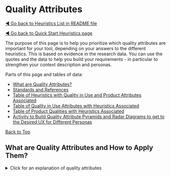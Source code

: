 <a name="TopofPage"></a>
# Quality Attributes

[◄ Go back to Heuristics List in README file](../../README.md)

[◄ Go back to Quick Start Heuristics page](../How-To/Navigate-idea-t/QuickStart.md) 

The purpose of this page is to help you prioritize which quality attributes are important for your tool, depending on your answers to the different heuristics. This is based on evidence in the research data. You can use the quotes and the data to help you build your requirements - in particular to strengthen your context description and personas.

Parts of this page and tables of data:
- [What are Quality Attributes?](#WhatareQA1)  
- [Standards and References](#StandardsandReferences)
- [Table of Heuristics with Quality in Use and Product Attributes Associated](Table-Heuristicss-to-QiU-Attributes.md)
- [Table of Quality in Use Attributes with Heuristics Associated](Table-QiU-Attributes-Heuristics.md)   
- [Table of Product Qualities with Heuristics Associated](Table-Product-Attributes-and_heuristics.md)   
- [Activity to Build Quality Attribute Pyramids and Radar Diagrams to get to the Desired UX for Different Personas](../How-To/Activities/Building-Attribute-Pyramids.md)

<a name="WhatareQA1"></a>    [Back to Top](#TopofPage)

## What are Quality Attributes and How to Apply Them?
<details><summary>Click for an explanation of quality attributes</summary>
Quality attributes are properties of a product which affect how well the product performs. Generally, a software system but it could be some other product or service.  
Some of these are Quality in Use attributes: they refer to attributes that are a measure of how good the experience is when using the product. They include the effectiveness and efficiency with which someone can carry out their task, their safety, and the flexibility with which they can work. 
Others are technical or Product attributes which are built into the product and which the building blocks contributing to how the quality in use is achieved. They include functionality, usability, performance, security, and many others.  

 <a name="QARD1"></a>   

### Usability, Quality in Use, and the User Experience: how they relate together

<details close>
<summary>Click here for Usability, Quality in Use, and the User Experience: how they relate together</summary>

Quality in Use (QiU) and Usability had the most frequent mentions in our data. 
Understanding how the different attributes are building blocks to the overall user experience (UX) helps us to design in a better UX, shown in the flowchart below. 
A good User Interface (UI) is supported by interaction design, and contributes to usability, which also includes designing for the users' efficiency, effectiveness, support to meet their goals in their context. 
Usability is one contributor to quality in use, which also includes flexibility in use and freedom from risk. 
QiU is also supported by all the technical attributes, such as maintainability, performance, security. 
QiU contributes to UX, and design should address trust, credibility, flow through tasks and the usefulness of the product. 
All of this, influenced by past experiences, mantal models and personal circumstances leads to the lived experience, and gives rise to emotions. 

![Flowchart showing the relationship between UI design, usability, quality in use, UX and the lived experience. ][ui-lxflow](UItoLX.jpg)

[ui-lxflow]: UItoLX.jpg

</details>
 
[Back to Top](#TopofPage)

### Quality Attributes in the Research Data
<details close>
<summary>Click here to see research background to the quality attributes information</summary>
What makes a tool successful is definitely not just its functionality. Here’s some data and quotes from the research:

- 98% of the participants mentioned usability and quality in use of the tools as a concern, issue, or necessity. Over 40% of the comments were about usability. <br> *``I first had to define the fields (name, data type, etc.) Then somewhere else in the admin UI, I had to configure where this field would appear on the test case form for the project. Then somewhere else again in the admin UI, I had to define the set of possible values for the dropdown fields I’d added. [. . . ] infuriating (and requires a re-learn [of] this ridiculousness every few months when I get such admin requests).”*
- 91% of the participants mentioned other attributes including functionality, making up 34% of the comments. <br> *“every time I have to deal with a new tool, it’s the matter of installation that is the most difficult.''*

Table  TBD link to file with table lists the QiU attributes with a comment for each on sub attributes and some questions to ask yourself when designing the tool.

Usability is a key contributor to QiU, and is multi-faceted. Breaking down the comments and concerns on usability we found that operability is the most important usability factor for our participants, followed by learnability, and being supported to meet their goals. 
Other attributes appeared less often. That doesn't make them less important - it just means that for our participants they are not currently their biggest concern.
The other attributes were mentioned often in the context of a problem that adversely affecting the overall user experience. 

In the table TBD add link to file with table, the attributes are listed in order of frequency measured by how many people mentioned them, and how often.

Notice how low in the list functionality comes; people don't want more functionality; they want the overall experience to be better for the functionality supplied. 
Similarly, user interface aesthetics were mainly mentioned as an irritation sometimes disguising what became a poor overall experience.

<details close>
<summary>How the research reveal the figures?</summary>

The research to find these figures included several rounds of data collection and analysis, shown in the flowchart below.
Data was collected in interviews, workshops, and surveys with test practitioners. 
The data was analysed using a variety of qualitative and quantitative methods, and re-analysed by a second pair of researchers to check the results matched.
The analysis results were synthesised into a number of outputs, including this repository of heuristics. 
The heuristics have been evaluated in reviews with test, UX and accessibility experts.

![Flowchart showing the research activities to reach the figures in the tables. ][researchflow](r-flow.jpg)

[researchflow]: r-flow.jpg

</details>

</details>


### Building Quality Attribute Pyramids and Radar Diagrams to get to the Desired UX

<details close> <summary> Click here for an activity to help you work with attributes </summary>

The quality attributes information can be used with the heuristics to understand which product attributes are required into order to deliver quality in use for particular personas, and how to do this is decribed in an [Activity to Build Quality Attribute Pyramids and Radar Diagrams to get to the Desired UX for Different Personas](../How-To/Activities/Building-Attribute-Pyramids.md)

</details>

[Back to Top](#TopofPage)


<a name="Standards and ReferencesMore"></a>  

## Standards and Reference Texts

<details close>
<summary>Standards and References</summary>

[Summary of ISO 20510 from TMAP with links to additional attributes](https://www.tmap.net/wiki/quality-characteristics)

[Summary of the ISO/IEC 25000 series of standards](https://iso25000.com/index.php/en/iso-25000-standards)

[ISO 25019 portal](https://www.iso.org/standard/78177.html)

NB: even as I write this, new standards are being developed, published, and discussed meaning there are several ways of dividing up the quality in use and product quality attributes. 
On this page, I have provided a simplified summary of some of the main quality attributes, plus notes from the research data. 
You can of course go to buy the new standard, [ISO 25019](https://www.iso.org/standard/78177.html) which has different definitions.
Or use this summary from TMAP of the previous version ISO 25010 with their additional definitions for AI and sustainability [Summary of ISO 20510 from TMAP with links to additional attributes](https://www.tmap.net/wiki/quality-characteristics). 

</details>

[Back to Top](#TopofPage)

